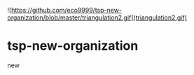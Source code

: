 ![https://github.com/eco9999/tsp-new-organization/blob/master/triangulation2.gif](triangulation2.gif)

# tsp-new-organization
new 
